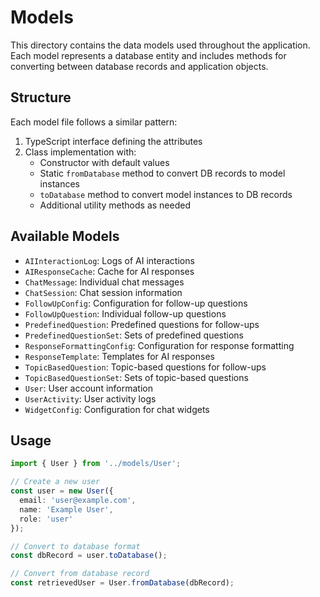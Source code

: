 # Models

This directory contains the data models used throughout the application. Each model represents a database entity and includes methods for converting between database records and application objects.

## Structure

Each model file follows a similar pattern:

1. TypeScript interface defining the attributes
2. Class implementation with:
   - Constructor with default values
   - Static `fromDatabase` method to convert DB records to model instances
   - `toDatabase` method to convert model instances to DB records
   - Additional utility methods as needed

## Available Models

- `AIInteractionLog`: Logs of AI interactions
- `AIResponseCache`: Cache for AI responses
- `ChatMessage`: Individual chat messages
- `ChatSession`: Chat session information
- `FollowUpConfig`: Configuration for follow-up questions
- `FollowUpQuestion`: Individual follow-up questions
- `PredefinedQuestion`: Predefined questions for follow-ups
- `PredefinedQuestionSet`: Sets of predefined questions
- `ResponseFormattingConfig`: Configuration for response formatting
- `ResponseTemplate`: Templates for AI responses
- `TopicBasedQuestion`: Topic-based questions for follow-ups
- `TopicBasedQuestionSet`: Sets of topic-based questions
- `User`: User account information
- `UserActivity`: User activity logs
- `WidgetConfig`: Configuration for chat widgets

## Usage

```typescript
import { User } from '../models/User';

// Create a new user
const user = new User({
  email: 'user@example.com',
  name: 'Example User',
  role: 'user'
});

// Convert to database format
const dbRecord = user.toDatabase();

// Convert from database record
const retrievedUser = User.fromDatabase(dbRecord);
```
